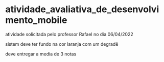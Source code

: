 # atividade_avaliativa_de_desenvolvimento_mobile
 atividade solicitada pelo professor Rafael no dia 06/04/2022 

sistem deve ter fundo na cor laranja com um degradê

deve entregar a media de 3 notas 


